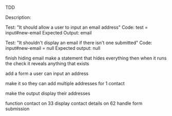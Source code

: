 TDD

Description:

Test: "It should allow a user to input an email address"
Code:
test = input#new-email
Expected Output:
email


Test: "It shouldn't display an email if there isn't one submitted"
Code:
input#new-email = null
Expected output: null

finish hiding email
make a statement that hides everything
then when it runs the check it reveals anything that exists



add a form a user can input an address




make it so they can add multiple addresses for 1 contact



make the output display their addresses








function contact on 33
display contact details on 62
handle form submission